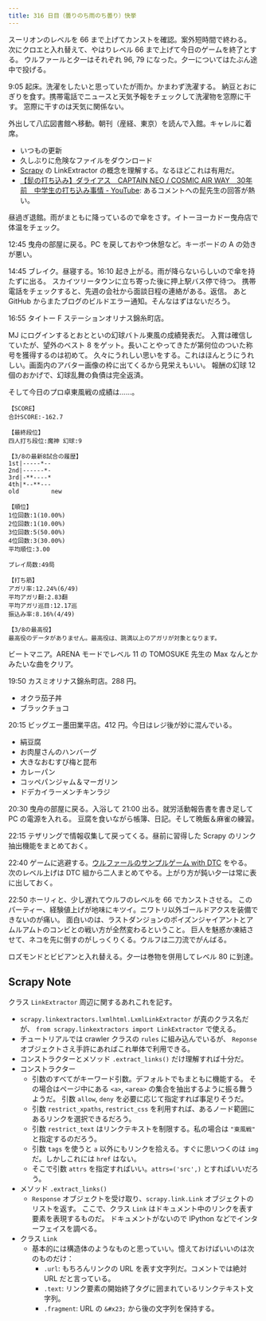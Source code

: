 ```yaml
---
title: 316 日目（曇りのち雨のち曇り）快挙
---
```


スーリオンのレベルを 66 まで上げてカンストを確認。案外短時間で終わる。
次にクロエと入れ替えて、やはりレベル 66 まで上げて今日のゲームを終了とする。
ウルファールと夕一はそれぞれ 96, 79 になった。夕一についてはたぶん途中で投げる。

9:05 起床。洗濯をしたいと思っていたが雨か。かまわず洗濯する。
納豆とおにぎりを食す。携帯電話でニュースと天気予報をチェックして洗濯物を窓際に干す。
窓際に干すのは天気に関係ない。

外出して八広図書館へ移動。朝刊（産経、東京）を読んで入館。キャレルに着席。

* いつもの更新
* 久しぶりに危険なファイルをダウンロード
* [Scrapy][scrapy] の LinkExtractor の概念を理解する。なるほどこれは有用だ。
* [【髭の打ち込み】ダライアス　CAPTAIN NEO / COSMIC AIR WAY　30年前　中学生の打ち込み事情 - YouTube](https://www.youtube.com/watch?v=LTdADRPnOFg):
  あるコメントへの髭先生の回答が熱い。

昼過ぎ退館。雨がまともに降っているので傘をさす。イトーヨーカドー曳舟店で体温をチェック。

12:45 曳舟の部屋に戻る。PC を戻しておやつ休憩など。キーボードの A の効きが悪い。

14:45 ブレイク。昼寝する。16:10 起き上がる。雨が降らないらしいので傘を持たずに出る。
スカイツリータウンに立ち寄った後に押上駅バス停で待つ。
携帯電話をチェックすると、先週の会社から面談日程の連絡がある。返信。
あと GitHub からまたブログのビルドエラー通知。そんなはずはないだろう。

16:55 タイトー F ステーションオリナス錦糸町店。

MJ にログインするとおとといの幻球バトル東風の成績発表だ。
入賞は確信していたが、望外のベスト 8 をゲット。長いことやってきたが第何位のついた称号を獲得するのは初めて。
久々にうれしい思いをする。これはほんとうにうれしい。画面内のアバター画像の枠に出てくるから見栄えもいい。
報酬の幻球 12 個のおかげで、幻球乱舞の負債は完全返済。

そして今日のプロ卓東風戦の成績は……。

```text
【SCORE】
合計SCORE:-162.7

【最終段位】
四人打ち段位:魔神 幻球:9

【3/8の最新8試合の履歴】
1st|-----*--
2nd|------*-
3rd|-**----*
4th|*--**---
old         new

【順位】
1位回数:1(10.00%)
2位回数:1(10.00%)
3位回数:5(50.00%)
4位回数:3(30.00%)
平均順位:3.00

プレイ局数:49局

【打ち筋】
アガリ率:12.24%(6/49)
平均アガリ翻:2.83翻
平均アガリ巡目:12.17巡
振込み率:8.16%(4/49)

【3/8の最高役】
最高役のデータがありません。最高役は、跳満以上のアガリが対象となります。
```

ビートマニア。ARENA モードでレベル 11 の TOMOSUKE 先生の Max なんとかみたいな曲をクリア。

19:50 カスミオリナス錦糸町店。288 円。

* オクラ茄子丼
* ブラックチョコ

20:15 ビッグエー墨田業平店。412 円。今日はレジ後が妙に混んでいる。

* 絹豆腐
* お肉屋さんのハンバーグ
* 大きなおむすび梅と昆布
* カレーパン
* コッペパンジャム＆マーガリン
* ドデカイラーメンチキンラジ

20:30 曳舟の部屋に戻る。入浴して 21:00 出る。就労活動報告書を書き足して PC の電源を入れる。
豆腐を食いながら帳簿、日記。そして晩飯＆麻雀の練習。

22:15 テザリングで情報収集して戻ってくる。昼前に習得した Scrapy のリンク抽出機能をまとめておく。

22:40 ゲームに逃避する。[ウルファールのサンプルゲーム with DTC][bshf21b] をやる。
次のレベル上げは DTC 組から二人まとめてやる。上がり方が鈍い夕一は常に表に出しておく。

22:50 ホーリィと、少し遅れてウルフのレベルを 66 でカンストさせる。
このパーティー、経験値上げが地味にキツイ。ニワトリ以外ゴールドアクスを装備できないのが痛い。
面白いのは、ラストダンジョンのポイズンジャイアントとアムルアムトのコンビとの戦い方が全然変わるということ。
巨人を魅惑か凍結させて、ネコを先に倒すのがしっくりくる。ウルフは二刀流でがんばる。

ロズモンドとビビアンと入れ替える。夕一は巻物を併用してレベル 80 に到達。

## Scrapy Note

クラス `LinkExtractor` 周辺に関するあれこれを記す。

* `scrapy.linkextractors.lxmlhtml.LxmlLinkExtractor` が真のクラス名だが、
  `from scrapy.linkextractors import LinkExtractor` で使える。
* チュートリアルでは crawler クラスの `rules` に組み込んでいるが、
  `Reponse` オブジェクトさえ手許にあればこれ単体で利用できる。
* コンストラクターとメソッド `.extract_links()` だけ理解すれば十分だ。
* コンストラクター
  * 引数のすべてがキーワード引数。デフォルトでもまともに機能する。
    その場合はページ中にある `<a>`, `<area>` の集合を抽出するように振る舞うようだ。
    引数 `allow`, `deny` を必要に応じて指定すれば事足りそうだ。
  * 引数 `restrict_xpaths`, `restrict_css` を利用すれば、あるノード範囲にあるリンクを選択できるだろう。
  * 引数 `restrict_text` はリンクテキストを制限する。私の場合は `"東風戦"` と指定するのだろう。
  * 引数 `tags` を使うと `a` 以外にもリンクを拾える。すぐに思いつくのは `img` だ。しかしこれには `href` はない。
  * そこで引数 `attrs` を指定すればいい。`attrs=('src',)` とすればいいだろう。
* メソッド `.extract_links()`
  * `Response` オブジェクトを受け取り、`scrapy.link.Link` オブジェクトのリストを返す。
    ここで、クラス `Link` はドキュメント中のリンクを表す要素を表現するものだ。
    ドキュメントがないので IPython などでインターフェイスを調べる。
* クラス `Link`
  * 基本的には構造体のようなものと思っていい。憶えておけばいいのは次のものだけ：
    * `.url`: もちろんリンクの URL を表す文字列だ。コメントでは絶対 URL だと言っている。
    * `.text`: リンク要素の開始終了タグに囲まれているリンクテキスト文字列。
    * `.fragment`: URL の `&#x23;` から後の文字列を保持する。

[bshf21b]: https://wodifes.net/game/show/446
[scrapy]: https://scrapy.org/
